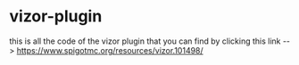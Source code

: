 # vizor-plugin
this is all the code of the vizor plugin that you can find by clicking this link --> https://www.spigotmc.org/resources/vizor.101498/
